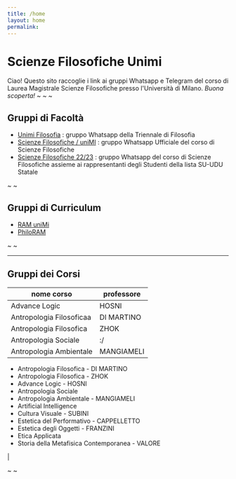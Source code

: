 ```yaml
---
title: /home
layout: home
permalink:
---
```


# Scienze Filosofiche Unimi
Ciao! Questo sito raccoglie i link ai gruppi Whatsapp e Telegram del corso di Laurea Magistrale Scienze Filosofiche presso l'Università di Milano. _Buona scoperta!_
~ ~ ~

## Gruppi di Facoltà
- [Unimi Filosofia](https://chat.whatsapp.com/invite/JZJ26wv5UsOL8we1jpoVo4) : gruppo Whatsapp della Triennale di Filosofia
- [Scienze Filosofiche / uniMI](https://chat.whatsapp.com/HwS2q19xW9c8Vs6lvmt85p) : gruppo Whatsapp Ufficiale del corso di Scienze Filosofiche
- [Scienze Filosofiche 22/23](https://chat.whatsapp.com/DT9IsqwZ02qAAwQY1dFWCR) : gruppo Whatsapp del corso di Scienze Filosofiche assieme ai rappresentanti degli Studenti della lista SU-UDU Statale

~ ~

## Gruppi di Curriculum
- [RAM uniMi](https://chat.whatsapp.com/DEW8cwsMmkLDmm68nevfoD)
- [PhiloRAM](https://chat.whatsapp.com/HZYyQlQEqrzKUQKoVGmwbK)

~ ~

---

## Gruppi dei Corsi

| nome corso | professore |
|----|----|
| Advance Logic | HOSNI |
| Antropologia Filosoficaa | DI MARTINO |
| Antropologia Filosofica | ZHOK |
| Antropologia Sociale | :/ |
| Antropologia Ambientale | MANGIAMELI |

- Antropologia Filosofica - DI MARTINO
- Antropologia Filosofica - ZHOK
- Advance Logic - HOSNI
- Antropologia Sociale
- Antropologia Ambientale - MANGIAMELI
- Artificial Intelligence
- Cultura Visuale - SUBINI
- Estetica del Performativo - CAPPELLETTO
- Estetica degli Oggetti - FRANZINI
- Etica Applicata
- Storia della Metafisica Contemporanea - VALORE


&#124;

~ ~
